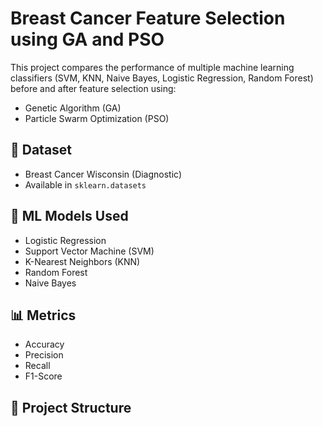 # Breast Cancer Feature Selection using GA and PSO

This project compares the performance of multiple machine learning classifiers (SVM, KNN, Naive Bayes, Logistic Regression, Random Forest) before and after feature selection using:
- Genetic Algorithm (GA)
- Particle Swarm Optimization (PSO)

## 📁 Dataset
- Breast Cancer Wisconsin (Diagnostic)
- Available in `sklearn.datasets`

## 🧠 ML Models Used
- Logistic Regression
- Support Vector Machine (SVM)
- K-Nearest Neighbors (KNN)
- Random Forest
- Naive Bayes

## 📊 Metrics
- Accuracy
- Precision
- Recall
- F1-Score

## 📂 Project Structure


